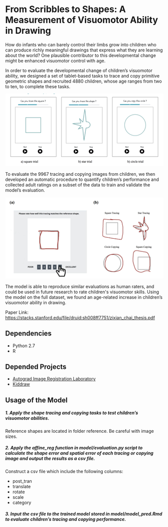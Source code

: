 # From Scribbles to Shapes: A Measurement of Visuomotor Ability in Drawing

How do infants who can barely control their limbs grow into children who can produce richly meaningful drawings that express what they are learning about the world? One plausible contributor to this developmental change might be enhanced visuomotor control with age. 

In order to evaluate the developmental change of children’s visuomotor ability, we designed a set of tablet-based tasks to trace and copy primitive geometric shapes and recruited 4880 children, whose age ranges from two to ten, to complete these tasks. 

![task](analysis/exp_task.png)

To evaluate the 9967 tracing and copying images from children, we then developed an automatic procedure to quantify children’s performance and collected adult ratings on a subset of the data to train and validate the model’s evaluation. 

![task](analysis/mturk_eval.png)

The model is able to reproduce similar evaluations as human raters, and could be used in future research to rate children's visuomotor skills. Using the model on the full dataset, we found an age-related increase in children’s visuomotor ability in drawing.

Paper Link: https://stacks.stanford.edu/file/druid:sh008ff7751/zixian_chai_thesis.pdf

## Dependencies
- Python 2.7
- R

## Depended Projects
- [Autograd Image Registration Laboratory](https://github.com/airlab-unibas/airlab)
- [Kiddraw](https://github.com/brialorelle/kiddraw)

## Usage of the Model

##### 1.  Apply the shape tracing and copying tasks to test children’s visuomotor abilities. 

Reference shapes are located in folder reference. Be careful with image sizes.

##### 2. Apply the affine_reg function in model/evaluation.py script to calculate the shape error and spatial error of each tracing or copying image and output the results as a csv file. 

Construct a csv file which include the following columns:
- post_tran
- translate
- rotate
- scale
- category

##### 3. Input the csv file to the trained model stored in model/model_pred.Rmd to evaluate children’s tracing and copying performance.
